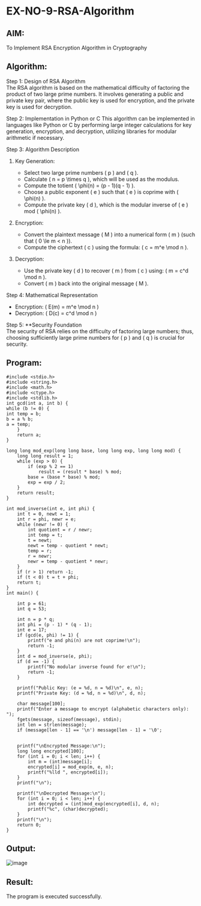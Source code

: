 # EX-NO-9-RSA-Algorithm

## AIM:
To Implement RSA Encryption Algorithm in Cryptography

## Algorithm:

Step 1: Design of RSA Algorithm  
The RSA algorithm is based on the mathematical difficulty of factoring the product of two large prime numbers. It involves generating a public and private key pair, where the public key is used for encryption, and the private key is used for decryption.

Step 2: Implementation in Python or C 
This algorithm can be implemented in languages like Python or C by performing large integer calculations for key generation, encryption, and decryption, utilizing libraries for modular arithmetic if necessary.

Step 3: Algorithm Description  
1. Key Generation:
   - Select two large prime numbers \( p \) and \( q \).
   - Calculate \( n = p \times q \), which will be used as the modulus.
   - Compute the totient \( \phi(n) = (p - 1)(q - 1) \).
   - Choose a public exponent \( e \) such that \( e \) is coprime with \( \phi(n) \).
   - Compute the private key \( d \), which is the modular inverse of \( e \) mod \( \phi(n) \).

2. Encryption:
   - Convert the plaintext message \( M \) into a numerical form \( m \) (such that \( 0 \le m < n \)).
   - Compute the ciphertext \( c \) using the formula: \( c = m^e \mod n \).

3. Decryption:
   - Use the private key \( d \) to recover \( m \) from \( c \) using: \( m = c^d \mod n \).
   - Convert \( m \) back into the original message \( M \).

Step 4: Mathematical Representation  
- Encryption: \( E(m) = m^e \mod n \)
- Decryption: \( D(c) = c^d \mod n \)

Step 5: **Security Foundation  
The security of RSA relies on the difficulty of factoring large numbers; thus, choosing sufficiently large prime numbers for \( p \) and \( q \) is crucial for security.

## Program:
```
#include <stdio.h> 
#include <string.h> 
#include <math.h> 
#include <ctype.h> 
#include <stdlib.h> 
int gcd(int a, int b) { 
while (b != 0) { 
int temp = b; 
b = a % b; 
a = temp; 
    } 
    return a; 
} 
 
long long mod_exp(long long base, long long exp, long long mod) { 
    long long result = 1; 
    while (exp > 0) { 
        if (exp % 2 == 1) 
            result = (result * base) % mod; 
        base = (base * base) % mod; 
        exp = exp / 2; 
    } 
    return result; 
} 
 
int mod_inverse(int e, int phi) { 
    int t = 0, newt = 1; 
    int r = phi, newr = e; 
    while (newr != 0) { 
        int quotient = r / newr; 
        int temp = t; 
        t = newt; 
        newt = temp - quotient * newt; 
        temp = r; 
        r = newr; 
        newr = temp - quotient * newr; 
    } 
    if (r > 1) return -1;  
    if (t < 0) t = t + phi; 
    return t; 
} 
int main() { 
    
    int p = 61; 
    int q = 53; 
     
    int n = p * q; 
    int phi = (p - 1) * (q - 1); 
    int e = 17;  
    if (gcd(e, phi) != 1) { 
        printf("e and phi(n) are not coprime!\n"); 
        return -1; 
    } 
    int d = mod_inverse(e, phi); 
    if (d == -1) { 
        printf("No modular inverse found for e!\n"); 
        return -1; 
    } 
 
    printf("Public Key: (e = %d, n = %d)\n", e, n); 
    printf("Private Key: (d = %d, n = %d)\n", d, n); 
 
    char message[100]; 
    printf("Enter a message to encrypt (alphabetic characters only): "); 
    fgets(message, sizeof(message), stdin); 
    int len = strlen(message); 
    if (message[len - 1] == '\n') message[len - 1] = '\0';  
 
     
    printf("\nEncrypted Message:\n"); 
    long long encrypted[100]; 
    for (int i = 0; i < len; i++) { 
        int m = (int)message[i];   
        encrypted[i] = mod_exp(m, e, n);   
        printf("%lld ", encrypted[i]);  
    } 
    printf("\n"); 
 
    printf("\nDecrypted Message:\n"); 
    for (int i = 0; i < len; i++) { 
        int decrypted = (int)mod_exp(encrypted[i], d, n);   
        printf("%c", (char)decrypted);  
    } 
    printf("\n"); 
    return 0; 
}
```

## Output:
![image](https://github.com/user-attachments/assets/ac15c860-bcb2-4b94-8ad7-6d5490af9e23)



## Result:
 The program is executed successfully.
